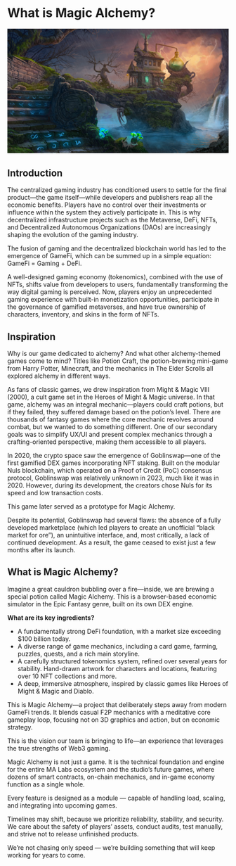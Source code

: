 # What is Magic Alchemy?
![](images/ma.2x.png)

## Introduction
The centralized gaming industry has conditioned users to settle for the final product—the game itself—while developers and publishers reap all the economic benefits. Players have no control over their investments or influence within the system they actively participate in. This is why decentralized infrastructure projects such as the Metaverse, DeFi, NFTs, and Decentralized Autonomous Organizations (DAOs) are increasingly shaping the evolution of the gaming industry.

The fusion of gaming and the decentralized blockchain world has led to the emergence of GameFi, which can be summed up in a simple equation:
GameFi = Gaming + DeFi.

A well-designed gaming economy (tokenomics), combined with the use of NFTs, shifts value from developers to users, fundamentally transforming the way digital gaming is perceived. Now, players enjoy an unprecedented gaming experience with built-in monetization opportunities, participate in the governance of gamified metaverses, and have true ownership of characters, inventory, and skins in the form of NFTs.

## Inspiration
Why is our game dedicated to alchemy? And what other alchemy-themed games come to mind? Titles like Potion Craft, the potion-brewing mini-game from Harry Potter, Minecraft, and the mechanics in The Elder Scrolls all explored alchemy in different ways.

As fans of classic games, we drew inspiration from Might & Magic VIII (2000), a cult game set in the Heroes of Might & Magic universe. In that game, alchemy was an integral mechanic—players could craft potions, but if they failed, they suffered damage based on the potion’s level.
There are thousands of fantasy games where the core mechanic revolves around combat, but we wanted to do something different. One of our secondary goals was to simplify UX/UI and present complex mechanics through a crafting-oriented perspective, making them accessible to all players.

In 2020, the crypto space saw the emergence of Goblinswap—one of the first gamified DEX games incorporating NFT staking.
Built on the modular Nuls blockchain, which operated on a Proof of Credit (PoC) consensus protocol, Goblinswap was relatively unknown in 2023, much like it was in 2020. However, during its development, the creators chose Nuls for its speed and low transaction costs.

This game later served as a prototype for Magic Alchemy.

Despite its potential, Goblinswap had several flaws: the absence of a fully developed marketplace (which led players to create an unofficial “black market for ore”), an unintuitive interface, and, most critically, a lack of continued development. As a result, the game ceased to exist just a few months after its launch.

## What is Magic Alchemy?
Imagine a great cauldron bubbling over a fire—inside, we are brewing a special potion called Magic Alchemy. This is a browser-based economic simulator in the Epic Fantasy genre, built on its own DEX engine.

**What are its key ingredients?**
- A fundamentally strong DeFi foundation, with a market size exceeding $100 billion today.
- A diverse range of game mechanics, including a card game, farming, puzzles, quests, and a rich main storyline.
- A carefully structured tokenomics system, refined over several years for stability.
Hand-drawn artwork for characters and locations, featuring over 10 NFT collections and more.
- A deep, immersive atmosphere, inspired by classic games like Heroes of Might & Magic and Diablo.

This is Magic Alchemy—a project that deliberately steps away from modern GameFi trends. It blends casual F2P mechanics with a meditative core gameplay loop, focusing not on 3D graphics and action, but on economic strategy.

This is the vision our team is bringing to life—an experience that leverages the true strengths of Web3 gaming.

Magic Alchemy is not just a game. It is the technical foundation and engine for the entire MA Labs ecosystem and the studio’s future games, where dozens of smart contracts, on-chain mechanics, and in-game economy function as a single whole.

Every feature is designed as a module — capable of handling load, scaling, and integrating into upcoming games.

Timelines may shift,
because we prioritize reliability, stability, and security. We care about the safety of players’ assets, conduct audits, test manually, and strive not to release unfinished products.

We’re not chasing only speed — we’re building something that will keep working for years to come.